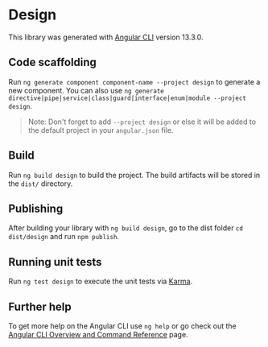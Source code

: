 # Design

This library was generated with [Angular CLI](https://github.com/angular/angular-cli) version 13.3.0.

## Code scaffolding

Run `ng generate component component-name --project design` to generate a new component. You can also use `ng generate directive|pipe|service|class|guard|interface|enum|module --project design`.
> Note: Don't forget to add `--project design` or else it will be added to the default project in your `angular.json` file. 

## Build

Run `ng build design` to build the project. The build artifacts will be stored in the `dist/` directory.

## Publishing

After building your library with `ng build design`, go to the dist folder `cd dist/design` and run `npm publish`.

## Running unit tests

Run `ng test design` to execute the unit tests via [Karma](https://karma-runner.github.io).

## Further help

To get more help on the Angular CLI use `ng help` or go check out the [Angular CLI Overview and Command Reference](https://angular.io/cli) page.
